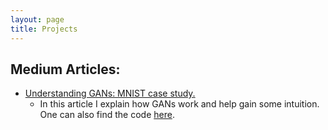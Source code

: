 ```yaml
---
layout: page
title: Projects
---
```


## Medium Articles:

* [Understanding GANs: MNIST case study.](https://medium.com/@pusavi17/understanding-gans-mnist-case-study-e3c9ad4ae3a7?source=friends_link&sk=4ede069c6dbc9b7509dc48b31e8ecbec)
  * In this article I explain how GANs work and help gain some intuition. One can also find the code [here](https://github.com/VictorSP17/Simple_GAN_MNIST).
